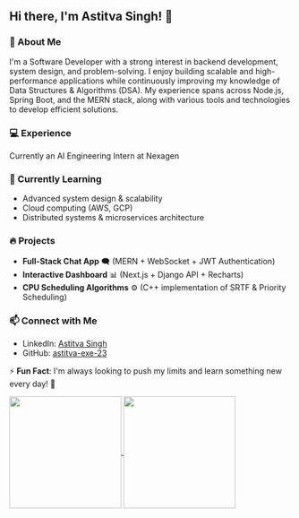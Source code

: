 ## Hi there, I'm Astitva Singh! 👋  

### 🚀 About Me  
I'm a Software Developer with a strong interest in backend development, system design, and problem-solving. I enjoy building scalable and high-performance applications while continuously improving my knowledge of Data Structures & Algorithms (DSA). My experience spans across Node.js, Spring Boot, and the MERN stack, along with various tools and technologies to develop efficient solutions.


### 💻 Experience
Currently an AI Engineering Intern at Nexagen

### 🌱 Currently Learning  
- Advanced system design & scalability  
- Cloud computing (AWS, GCP)  
- Distributed systems & microservices architecture  

### 🔥 Projects  
- **Full-Stack Chat App** 🗨️ (MERN + WebSocket + JWT Authentication)  
- **Interactive Dashboard** 📊 (Next.js + Django API + Recharts)  
- **CPU Scheduling Algorithms** ⚙️ (C++ implementation of SRTF & Priority Scheduling)  


### 📫 Connect with Me  
- LinkedIn: [Astitva Singh](https://www.linkedin.com/in/astitva-singh-0a5011202/)  
- GitHub: [astitva-exe-23](https://github.com/astitva-exe-23)  

⚡ **Fun Fact**: I'm always looking to push my limits and learn something new every day! 🚀  



<a href="https://github.com/anuraghazra/github-readme-stats">
  <img height=200 align="center" src="https://github-readme-stats.vercel.app/api?username=astitva-exe-23&show_icons=true&theme=radical" />
</a>
<a href="https://github.com/anuraghazra/convoychat">
  <img height=200 align="center" src="https://github-readme-stats.vercel.app/api/top-langs?username=astitva-exe-23&layout=compact&langs_count=8&card_width=320" />
</a>
